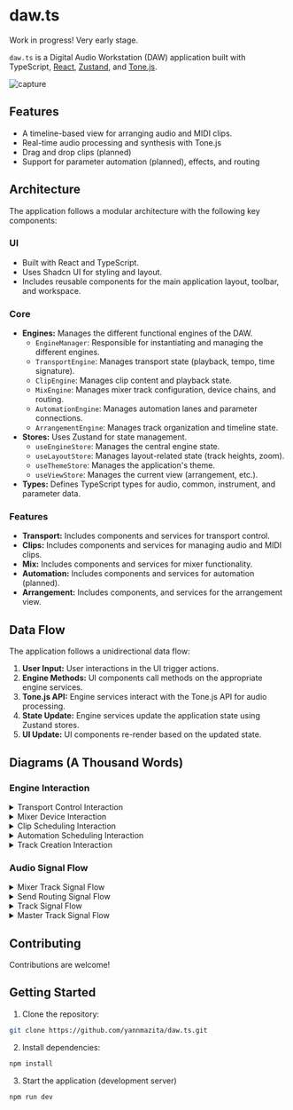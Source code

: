 # daw.ts

Work in progress! Very early stage.

`daw.ts` is a Digital Audio Workstation (DAW) application built with TypeScript, [React](https://react.dev/), [Zustand](https://github.com/pmndrs/zustand), and [Tone.js](https://tonejs.github.io/). 

![capture](https://github.com/user-attachments/assets/33bc290b-5492-4704-993b-ba4edaf85193)


## Features

- A timeline-based view for arranging audio and MIDI clips.
- Real-time audio processing and synthesis with Tone.js
- Drag and drop clips (planned)
- Support for parameter automation (planned), effects, and routing

## Architecture

The application follows a modular architecture with the following key components:

### UI

- Built with React and TypeScript.
- Uses Shadcn UI for styling and layout.
- Includes reusable components for the main application layout, toolbar, and workspace.

### Core

- **Engines:** Manages the different functional engines of the DAW.
  - `EngineManager`: Responsible for instantiating and managing the different engines.
  - `TransportEngine`: Manages transport state (playback, tempo, time signature).
  - `ClipEngine`: Manages clip content and playback state.
  - `MixEngine`: Manages mixer track configuration, device chains, and routing.
  - `AutomationEngine`: Manages automation lanes and parameter connections.
  - `ArrangementEngine`: Manages track organization and timeline state.
- **Stores:** Uses Zustand for state management.
  - `useEngineStore`: Manages the central engine state.
  - `useLayoutStore`: Manages layout-related state (track heights, zoom).
  - `useThemeStore`: Manages the application's theme.
  - `useViewStore`: Manages the current view (arrangement, etc.).
- **Types:** Defines TypeScript types for audio, common, instrument, and parameter data.

### Features

- **Transport:** Includes components and services for transport control.
- **Clips:** Includes components and services for managing audio and MIDI clips.
- **Mix:** Includes components and services for mixer functionality.
- **Automation:** Includes components and services for automation (planned).
- **Arrangement:** Includes components, and services for the arrangement view.

## Data Flow

The application follows a unidirectional data flow:

1.  **User Input:** User interactions in the UI trigger actions.
2.  **Engine Methods:** UI components call methods on the appropriate engine services.
3.  **Tone.js API:** Engine services interact with the Tone.js API for audio processing.
4.  **State Update:** Engine services update the application state using Zustand stores.
5.  **UI Update:** UI components re-render based on the updated state.

## Diagrams (A Thousand Words)

### Engine Interaction

<details>
    <summary>
    Transport Control Interaction
    </summary>

```mermaid
sequenceDiagram
    participant UI
    participant TransportEngine

    UI->>TransportEngine: play()
    TransportEngine->>Tone.js: start()
    TransportEngine-->>UI: isPlaying = true

    UI->>TransportEngine: pause()
    TransportEngine->>Tone.js: pause()
    TransportEngine-->>UI: isPlaying = false

    UI->>TransportEngine: stop()
    TransportEngine->>Tone.js: stop()
    TransportEngine-->>UI: isPlaying = false, isRecording = false

    UI->>TransportEngine: setTempo(tempo)
    TransportEngine->>Tone.js: setBpm(tempo)
    TransportEngine-->>UI: tempo
```

</details>

<details>
    <summary>
    Mixer Device Interaction
    </summary>

```mermaid
sequenceDiagram
    participant UI
    participant MixEngine

    UI->>MixEngine: addDevice(trackId, deviceType)
    MixEngine->>Tone.js: createEffectNode(deviceType)
    MixEngine-->>UI: deviceId

    UI->>MixEngine: updateDevice(trackId, deviceId, updates)
    MixEngine->>Tone.js: updateNode(updates)
    MixEngine-->>UI: updated device
```

</details>

<details>
    <summary>
    Clip Scheduling Interaction
    </summary>

```mermaid
sequenceDiagram
    participant UI
    participant ArrangementEngine
    participant ClipEngine

    UI->>ArrangementEngine: addClip(contentId, startTime)
    ArrangementEngine->>ClipEngine: scheduleClip(clip)
    ClipEngine->>Tone.js: start(time)
    ClipEngine-->>ArrangementEngine: clipId
    ArrangementEngine-->>UI: clipId
```

</details>

<details>
    <summary>
    Automation Scheduling Interaction
    </summary>

```mermaid
sequenceDiagram
    participant UI
    participant ArrangementEngine
    participant AutomationEngine

    UI->>AutomationEngine: createLane(targetType, targetId, parameterId)
    UI->>AutomationEngine: addPoint(laneId, time, value)
    UI->>ArrangementEngine: scheduleLane(laneId)
    ArrangementEngine->>AutomationEngine: scheduleLane(laneId)
    AutomationEngine->>Tone.js: schedule(time, value)
    AutomationEngine-->>ArrangementEngine: laneId
    ArrangementEngine-->>UI: laneId
```

</details>

<details>
    <summary>
    Track Creation Interaction
    </summary>

```mermaid
sequenceDiagram
    participant UI
    participant ArrangementEngine
    participant MixEngine

    UI->>ArrangementEngine: createTrack(type, name)
    ArrangementEngine->>MixEngine: createSend(trackId, masterId)
    MixEngine-->>ArrangementEngine: sendId
    ArrangementEngine-->>UI: trackId
```

</details>

### Audio Signal Flow

<details>
    <summary>
    Mixer Track Signal Flow
    </summary>

```mermaid
graph LR
    A[Input Gain] --> B(Pre-Fader Devices);
    B --> C(Channel Strip);
    C --> D(Post-Fader Devices);
    D --> E[Meter];
    E --> F[Output];
```

</details>

<details>
    <summary>
    Send Routing Signal Flow
    </summary>

```mermaid
graph LR
    A[Source Track Input] --> B{Pre-Fader Send};
    A --> C[Source Track Channel];
    C --> D{Post-Fader Send};
    B --> E[Send Gain];
    D --> E;
    E --> F[Return Track Input];
```

</details>

<details>
    <summary>
    Track Signal Flow
    </summary>

```mermaid
    graph LR
        A[Track Input] --> B(Panner);
        B --> C(Channel Strip);
        C --> D[Meter];
```

</details>

<details>
    <summary>
    Master Track Signal Flow
    </summary>

```mermaid
    graph LR
        A[Master Track Input] --> B(Pre-Fader Devices);
        B --> C(Channel Strip);
        C --> D(Post-Fader Devices);
        D --> E[Meter];
        E --> F[Destination];
```

</details>

## Contributing

Contributions are welcome!

## Getting Started

1. Clone the repository:

```bash
git clone https://github.com/yannmazita/daw.ts.git
```

2. Install dependencies:

```bash
npm install
```

3. Start the application (development server)

```bash
npm run dev
```
